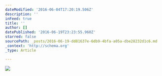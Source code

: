 ```yaml
---
dateModified: '2016-06-04T17:20:19.506Z'
description: ''
inFeed: true
title: ''
author: []
datePublished: '2016-06-19T23:23:55.960Z'
starred: false
sourcePath: _posts/2016-06-19-dd81637e-6db9-4bfa-a05a-dbe28232d1c6.md
_context: 'http://schema.org'
_type: Article

---
```

![](https://the-grid-user-content.s3-us-west-2.amazonaws.com/7897d9c3-b66a-4651-b360-0ce70e8ff700.jpg)